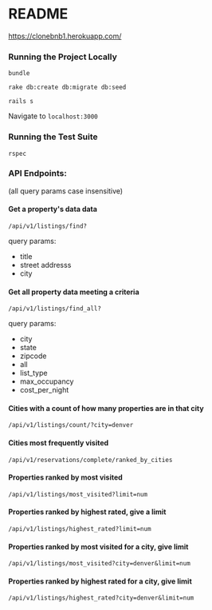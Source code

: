 # README

https://clonebnb1.herokuapp.com/

### Running the Project Locally
`bundle`

`rake db:create db:migrate db:seed`

`rails s`

Navigate to `localhost:3000`

### Running the Test Suite
`rspec`


### API Endpoints:

(all query params case insensitive)

#### Get a property's data data
`/api/v1/listings/find?`

query params:

  * title
  * street addresss
  * city

#### Get all property data meeting a criteria
`/api/v1/listings/find_all?`

query params:
  * city
  * state
  * zipcode
  * all
  * list_type
  * max_occupancy
  * cost_per_night

#### Cities with a count of how many properties are in that city
`/api/v1/listings/count/?city=denver`

#### Cities most frequently visited
`/api/v1/reservations/complete/ranked_by_cities`

#### Properties ranked by most visited
`/api/v1/listings/most_visited?limit=num`

#### Properties ranked by highest rated, give a limit
`/api/v1/listings/highest_rated?limit=num`

#### Properties ranked by most visited for a city, give limit
`/api/v1/listings/most_visited?city=denver&limit=num`

#### Properties ranked by highest rated for a city, give limit
`/api/v1/listings/highest_rated?city=denver&limit=num`

